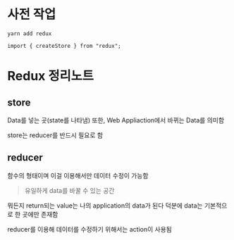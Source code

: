# 사전 작업

`yarn add redux`

`import { createStore } from "redux";`

# Redux 정리노트

## store

Data를 넣는 곳(state를 나타냄)
또한, Web Appliaction에서 바뀌는 Data를 의미함

store는 reducer를 반드시 필요로 함

## reducer

함수의 형태이며 이걸 이용해서만 데이터 수정이 가능함

> 유일하게 data를 바꿀 수 있는 공간

뭐든지 return되는 value는 나의 application의 data가 된다
덕분에 data는 기본적으로 한 곳에만 존재함

reducer를 이용해 데이터를 수정하기 위해서는 action이 사용됨
